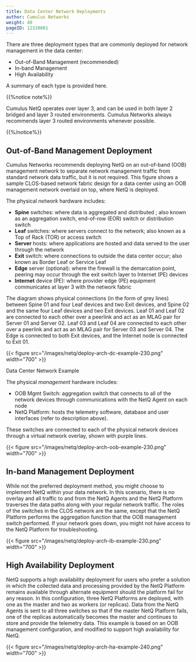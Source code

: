 ```yaml
---
title: Data Center Network Deployments
author: Cumulus Networks
weight: 40
pageID: 12320801
---
```


There are three deployment types that are commonly deployed for network management in the data center:

- Out-of-Band Management (recommended)
- In-band Management
- High Availability

A summary of each type is provided here.

{{%notice note%}}

Cumulus NetQ operates over layer 3, and can be used in both layer 2 bridged and
layer 3 routed environments. Cumulus Networks always recommends layer 3
routed environments whenever possible.

{{%/notice%}}

## Out-of-Band Management Deployment

Cumulus Networks recommends deploying NetQ on an out-of-band (OOB)
management network to separate network management traffic from standard
network data traffic, but it is not required. This figure shows a sample
CLOS-based network fabric design for a data center using an OOB
management network overlaid on top, where NetQ is deployed.

The physical *network* hardware includes:

  - **Spine** switches: where data is
    aggregated and distributed ; also known as an aggregation switch,
    end-of-row (EOR) switch or distribution switch
  - **Leaf** switches: where servers connect to the network; also known
    as a Top of Rack (TOR) or access switch
  - **Server** hosts: where applications
    are hosted and data served to the user through the network
  - **Exit** switch: where connections to
    outside the data center occur; also known as
    Border Leaf or Service Leaf
  - **Edge** server (optional): where the firewall is the demarcation
    point, peering may occur through the exit switch layer to Internet
    (PE) devices
  - **Internet** device (PE): where provider edge (PE) equipment
    communicates at layer 3 with the network fabric

The diagram shows physical connections (in the form of grey lines)
between Spine 01 and four Leaf devices and two Exit devices, and Spine
02 and the same four Leaf devices and two Exit devices. Leaf 01 and Leaf
02 are connected to each other over a peerlink and act as an MLAG pair
for Server 01 and Server 02. Leaf 03 and Leaf 04 are connected to each
other over a peerlink and act as an MLAG pair for Server 03 and Server
04. The Edge is connected to both Exit devices, and the Internet node is
connected to Exit 01.

{{< figure src="/images/netq/deploy-arch-dc-example-230.png" width="700" >}}

<span class="caption">Data Center Network Example</span>

The physical *management* hardware includes:

  - OOB Mgmt Switch: aggregation switch that connects to all of the
    network devices through communications with the NetQ Agent on each
    node
  - NetQ Platform: hosts the telemetry software, database and user
    interfaces (refer to description above).

These switches are connected to each of the physical network devices
through a virtual network overlay, shown with purple lines.

{{< figure src="/images/netq/deploy-arch-oob-example-230.png" width="700" >}}

## In-band Management Deployment

While not the preferred deployment method, you might choose to implement
NetQ within your data network. In this scenario, there is no overlay and
all traffic to and from the NetQ Agents and the NetQ Platform traverses
the data paths along with your regular network traffic. The roles of the
switches in the CLOS network are the same, except that the NetQ Platform
performs the aggregation function that the OOB management switch
performed. If your network goes down, you might not have access to the
NetQ Platform for troubleshooting.

{{< figure src="/images/netq/deploy-arch-ib-example-230.png" width="700" >}}

## High Availability Deployment

NetQ supports a high availability deployment for users who prefer a solution in which the collected data and processing provided by the NetQ Platform remains available through alternate equipment should the platform fail for any reason. In this configuration, three NetQ Platforms are deployed, with one as the master and two as workers (or replicas). Data from the NetQ Agents is sent to all three switches so that if the master NetQ Platform fails, one of the replicas automatically becomes the master and continues to store and provide the telemetry data. This example is based on an OOB management configuration, and modified to support high availability for NetQ.

{{< figure src="/images/netq/deploy-arch-ha-example-240.png" width="700" >}}
